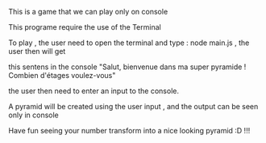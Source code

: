 This is a game that we can play only on console

This programe require the use of the Terminal

To play , the user need to open the terminal and type : node main.js , the user then will get 

this sentens in the console "Salut, bienvenue dans ma super pyramide ! Combien d'étages voulez-vous"

the user then need to enter an input to the console.

A pyramid will be created using the user input , and the output can be seen only in console

Have fun seeing your number transform into a nice looking pyramid :D !!!

